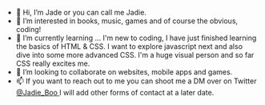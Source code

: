 - 👋 Hi, I’m Jade or you can call me Jadie.
- 👀 I’m interested in books, music, games and of course the obvious, coding! 
- 🌱 I’m currently learning ... I'm new to coding, I have just finished learning the basics of HTML & CSS. I want to explore javascript next and also dive into some more advanced CSS. I'm a huge visual person and so far CSS really excites me.
- 💞️ I’m looking to collaborate on websites, mobile apps and games. 
- 📫 If you want to reach out to me you can shoot me a DM over on Twitter <a href="https://twitter.com/Jadie_Boo" title="Jade Sale's Twitter"> @Jadie_Boo </a>I will add other forms of contact at a later date.

<!---
Jade-Sale/Jade-Sale is a ✨ special ✨ repository because its `README.md` (this file) appears on your GitHub profile.
You can click the Preview link to take a look at your changes.
--->
